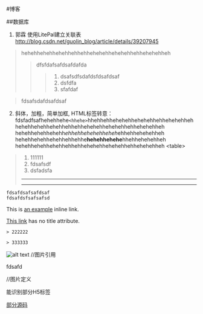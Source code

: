 #博客

##数据库

1. 郭霖 使用LitePal建立关联表 <http://blog.csdn.net/guolin_blog/article/details/39207945>
 
 > hehehhehehhehehhehhehhehehehhehehehhehhehehehheh
 >> dfsfdafsafdsafdafda
 >>>1. dsafsdfsdafdsfdsafdsaf
 >>>2. dsfdfa
 >>>3. sfafdaf
 
 >fdsafsdafdsafdsaf

 
2.  斜体，加粗，简单加框, HTML标签转意：fdsfadfsafhehehhehe`<hhehe>`hhehhehhehehehhehehehhehhehehehheh hehehhehehhehehhehhehhehehehhehehehhehhehehehheh hehehhehehhehehh*ehhehhehehehheheh*ehhehhehehehheh hehehhehehhehehhehhehhe**hehehhehehe**hhehhehehehheh hehehhehehhehehhehhehhehehehhehehehhehhehehehheh
\<table>
> 1. 111111
> 2. fdsafsdf
> 3. dsfadsfa
> 
> ****
> ---


````
fdsafdsafsafdsaf
fdsafdsfsafsafsd
````

This is [an example](http://example.com/ "Title") inline link.

[This link](http://example.net/) has no title attribute.

	> 222222
	
	> 333333
   
   
   

![alt text][id] //图片引用

fdsafd

[id]: /Users/rongyile/Pictures/a.jpg "Title"
//图片定义

[foo]: http://example.com/  "Optional Title Here"
[foo]: http://example.com/  'Optional Title Here'
[foo]: http://example.com/  (Optional Title Here)

能识别部分H5标签

<a href="https://rednaxelafx.iteye.com/blog/548536">部分源码</a>